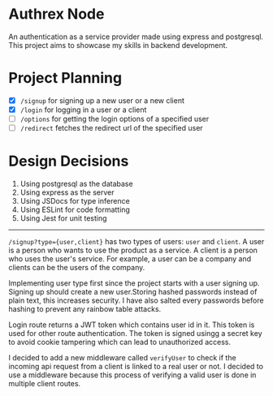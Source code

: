 # Authrex Node
An authentication as a service provider made using express and postgresql. This project aims to showcase my skills in backend development.

# Project Planning
- [x] `/signup`
for signing up a new user or a new client
- [x] `/login`
for logging in a user or a client
- [ ] `/options`
for getting the login options of a specified user
- [ ] `/redirect`
fetches the redirect url of the specified user

# Design Decisions
1. Using postgresql as the database
2. Using express as the server
3. Using JSDocs for type inference
4. Using ESLint for code formatting
5. Using Jest for unit testing

---

`/signup?type={user,client}` has two types of users: `user` and `client`. A user is a person who wants to use the product as a service. A client is a person who uses the user's service. For example, a user can be a company and clients can be the users of the company.

Implementing user type first since the project starts with a user signing up. Signing up should create a new user.Storing hashed passwords instead of plain text, this increases security. I have also salted every passwords before hashing to prevent any rainbow table attacks.

Login route returns a JWT token which contains user id in it. This token is used for other route authentication. The token is signed usingg a secret key to avoid cookie tampering which can lead to unauthorized access.

I decided to add a new middleware called `verifyUser` to check if the incoming api request from a client is linked to a real user or not. I decided to use a middleware because this process of verifying a valid user is done in multiple client routes.